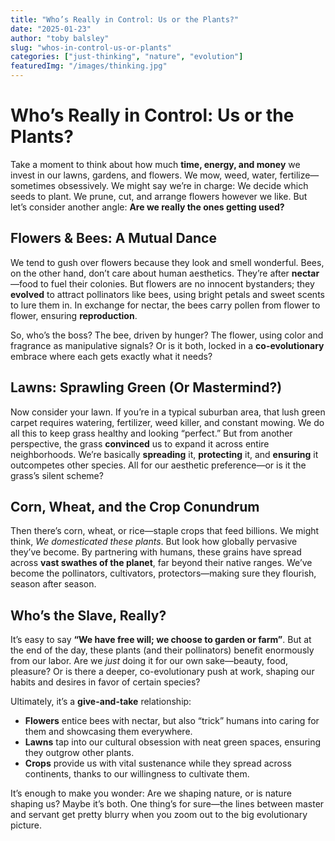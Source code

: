 ```yaml
---
title: "Who’s Really in Control: Us or the Plants?"
date: "2025-01-23"
author: "toby balsley" 
slug: "whos-in-control-us-or-plants"
categories: ["just-thinking", "nature", "evolution"]
featuredImg: "/images/thinking.jpg"
---
```


# Who’s Really in Control: Us or the Plants?

Take a moment to think about how much **time, energy, and money** we invest in our lawns, gardens, and flowers. We mow, weed, water, fertilize—sometimes obsessively. We might say we’re in charge: We decide which seeds to plant. We prune, cut, and arrange flowers however we like. But let’s consider another angle: **Are we really the ones getting used?**

## Flowers & Bees: A Mutual Dance
We tend to gush over flowers because they look and smell wonderful. Bees, on the other hand, don’t care about human aesthetics. They’re after **nectar**—food to fuel their colonies. But flowers are no innocent bystanders; they **evolved** to attract pollinators like bees, using bright petals and sweet scents to lure them in. In exchange for nectar, the bees carry pollen from flower to flower, ensuring **reproduction**.

So, who’s the boss? The bee, driven by hunger? The flower, using color and fragrance as manipulative signals? Or is it both, locked in a **co-evolutionary** embrace where each gets exactly what it needs?

## Lawns: Sprawling Green (Or Mastermind?)
Now consider your lawn. If you’re in a typical suburban area, that lush green carpet requires watering, fertilizer, weed killer, and constant mowing. We do all this to keep grass healthy and looking “perfect.” But from another perspective, the grass **convinced** us to expand it across entire neighborhoods. We’re basically **spreading** it, **protecting** it, and **ensuring** it outcompetes other species. All for our aesthetic preference—or is it the grass’s silent scheme?

## Corn, Wheat, and the Crop Conundrum
Then there’s corn, wheat, or rice—staple crops that feed billions. We might think, *We domesticated these plants*. But look how globally pervasive they’ve become. By partnering with humans, these grains have spread across **vast swathes of the planet**, far beyond their native ranges. We’ve become the pollinators, cultivators, protectors—making sure they flourish, season after season.

## Who’s the Slave, Really?
It’s easy to say **“We have free will; we choose to garden or farm”**. But at the end of the day, these plants (and their pollinators) benefit enormously from our labor. Are we *just* doing it for our own sake—beauty, food, pleasure? Or is there a deeper, co-evolutionary push at work, shaping our habits and desires in favor of certain species?

Ultimately, it’s a **give-and-take** relationship:
- **Flowers** entice bees with nectar, but also “trick” humans into caring for them and showcasing them everywhere.
- **Lawns** tap into our cultural obsession with neat green spaces, ensuring they outgrow other plants.
- **Crops** provide us with vital sustenance while they spread across continents, thanks to our willingness to cultivate them.

It’s enough to make you wonder: Are we shaping nature, or is nature shaping us? Maybe it’s both. One thing’s for sure—the lines between master and servant get pretty blurry when you zoom out to the big evolutionary picture.